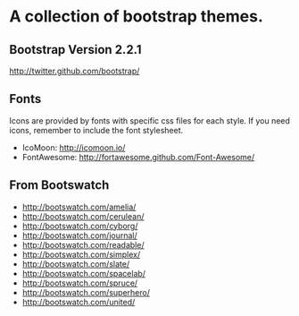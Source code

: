 # A collection of bootstrap themes.

## Bootstrap Version 2.2.1
http://twitter.github.com/bootstrap/

## Fonts
Icons are provided by fonts with specific css files for each style.
If you need icons, remember to include the font stylesheet.

 - IcoMoon: http://icomoon.io/
 - FontAwesome: http://fortawesome.github.com/Font-Awesome/

## From Bootswatch
 - http://bootswatch.com/amelia/
 - http://bootswatch.com/cerulean/
 - http://bootswatch.com/cyborg/
 - http://bootswatch.com/journal/
 - http://bootswatch.com/readable/
 - http://bootswatch.com/simplex/
 - http://bootswatch.com/slate/
 - http://bootswatch.com/spacelab/
 - http://bootswatch.com/spruce/
 - http://bootswatch.com/superhero/
 - http://bootswatch.com/united/